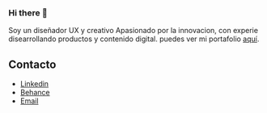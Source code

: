 ### Hi there 👋

Soy un diseñador UX y creativo Apasionado por la innovacion, con experie  disearrollando productos y contenido digital. puedes ver mi portafolio [aquí](https://www.behance.net/gallery/99535637/PORTAFOLIO).

## Contacto

- [Linkedin](https://www.linkedin.com/in/ernesto-escobar-524b7b5a/)
- [Behance](https://www.behance.net/ernesto11610)
- [Email](ernestoescobar.digital@gmail.com)
